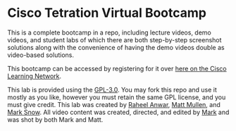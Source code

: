 # Cisco Tetration Virtual Bootcamp
  
This is a complete bootcamp in a repo, including lecture videos, demo videos, and student labs of which there are both step-by-step screenshot solutions along with the convenience of having the demo videos double as video-based solutions. 

This bootcamp can be accessed by registering for it over <a href="https://learningnetwork.cisco.com/s/learning-plan-detail-standard?ltui__urlRecordId=a1c3i000000koUhAAI&ltui__urlRedirect=learning-plan-detail-standard" target="_blank">here on the Cisco Learning Network</a>.


This lab is provided using the <a href="https://github.com/deftcon/cisco-tetration-hol/blob/master/LICENSE" target="_blank">GPL-3.0</a>. You may fork this repo and use it mostly as you like, however you must retain the same GPL license, and you must give credit. This lab was created by <a href="https://github.com/raheel-anwar" target="_blank">Raheel Anwar</a>, <a href="https://github.com/mamullen13316" target="_blank">Matt Mullen<a>, and <a href="https://github.com/highspeedsnow" target="_blank">Mark Snow</a>. All video content was created, directed, and edited by <a href="https://www.instagram.com/highspeedsnow" target="_blank">Mark</a> and was shot by both Mark and Matt. 